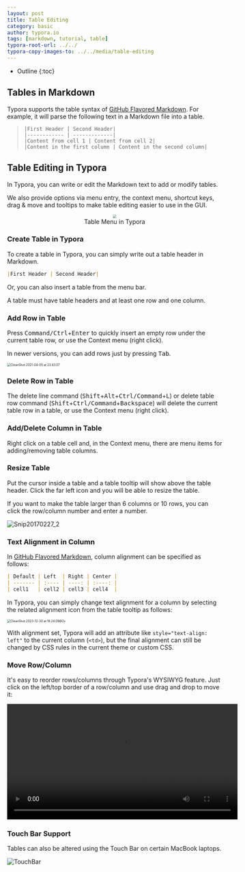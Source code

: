 ```yaml
---
layout: post
title: Table Editing
category: basic
author: typora.io
tags: [markdown, tutorial, table]
typora-root-url: ../../
typora-copy-images-to: ../../media/table-editing
---
```


* Outline
{:toc}

## Tables in Markdown

Typora supports the table syntax of [GitHub Flavored Markdown](https://guides.github.com/features/mastering-markdown/). For example, it will parse the following text in a Markdown file into a table.

> ```gfm
> |First Header | Second Header|
> |------------ | -------------|
> |Content from cell 1 | Content from cell 2|
> |Content in the first column | Content in the second column|
> ```

## Table Editing in Typora

In Typora, you can write or edit the Markdown text to add or modify tables.

We also provide options via menu entry, the context menu, shortcut keys, drag & move and tooltips to make table editing easier to use in the GUI.

<figure style="text-align:center;">
    <img src="/media/new-73/Screen Shot 2019-07-26 at 01.03.21.png" style="zoom:50%;display:inline-block;vertical-align:middle;"/>
     <figcaption>Table Menu in Typora</figcaption>
</figure>

### Create Table in Typora

To create a table in Typora, you can simply write out a table header in Markdown.

```markdown
|First Header | Second Header|
```

Or, you can also insert a table from the menu bar.

A table must have table headers and at least one row and one column.

### Add Row in Table

Press <kbd>Command/Ctrl</kbd>+<kbd>Enter</kbd> to quickly insert an empty row under the current table row, or use the Context menu (right click).

In newer versions, you can add rows just by pressing <kbd>Tab</kbd>.

<img src="/media/new-10/CleanShot 2021-04-05 at 23.43.07.gif" alt="CleanShot 2021-04-05 at 23.43.07" style="zoom:50%;" />

### Delete Row in Table

The delete line command (<kbd>Shift</kbd>+<kbd>Alt</kbd>+<kbd>Ctrl/Command</kbd>+<kbd>L</kbd>) or delete table row command  (<kbd>Shift</kbd>+<kbd>Ctrl/Command</kbd>+<kbd>Backspace</kbd>) will delete the current table row in a table, or use the Context menu (right click).

### Add/Delete Column in Table

Right click on a table cell and, in the Context menu, there are menu items for adding/removing table columns.

### Resize Table

Put the cursor inside a table and a table tooltip will show above the table header. Click the far left icon and you will be able to resize the table.

If you want to make the table larger than 6 columns or 10 rows, you can click the row/column number and enter a number.

![Snip20170227_2](/media/table-editing/Snip20170227_2.png)

### Text Alignment in Column

In [GitHub Flavored Markdown](https://guides.github.com/features/mastering-markdown/), column alignment can be specified as follows:

```markdown
| Default | Left  | Right | Center |
| ------- | :---- | ----: | :----: |
| cell1   | cell2 | cell3 | cell4  |
```

In Typora, you can simply change text alignment for a column by selecting the related alignment icon from the table tooltip as follows:

<img src="/media/table-editing/CleanShot 2023-12-30 at 18.24.09@2x.png" alt="CleanShot 2023-12-30 at 18.24.09@2x" style="zoom:50%;" />

With alignment set, Typora will add an attribute like `style="text-align: left"` to the current column (`<td>`), but the final alignment can still be changed by CSS rules in the current theme or custom CSS.

### Move Row/Column

It's easy to reorder rows/columns through Typora's WYSIWYG feature. Just click on the left/top border of a row/column and use drag and drop to move it:

<p style="text-align:center"><video src="/media/table-editing/move-row-col.mp4" style="width:540px;" autoplay="autoplay" mute="mute" loop="loop"></video></p>

### Touch Bar Support

Tables can also be altered using the Touch Bar on certain MacBook laptops.

![TouchBar](/media/table-editing/TouchBarShot.png)